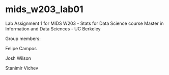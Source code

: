 # mids_w203_lab01
Lab Assignment 1 for MIDS W203 - Stats for Data Science course
Master in Information and Data Sciences - UC Berkeley


Group members:

Felipe Campos

Josh Wilson

Stanimir Vichev
